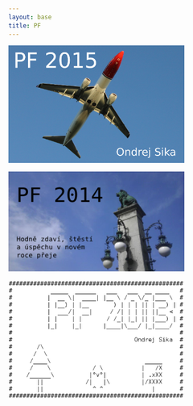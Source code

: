 ```yaml
---
layout: base
title: PF
---
```


<style>
img {
    width: 25em;
}
</style>

[![PF 2015](/static/content/pf2015/pf2015_640.png)](2015.html)


[![PF 2014](/static/content/pf2014/pf2014single.png)](2014.html)


[![PF 2013](/static/content/pf2013/pf2013inverted.png)](2013.html)

